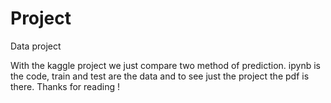 # Project
Data project 

With the kaggle project we just compare two method of prediction. 
ipynb is the code, train and test are the data and to see just the project the pdf is there. 
Thanks for reading !
